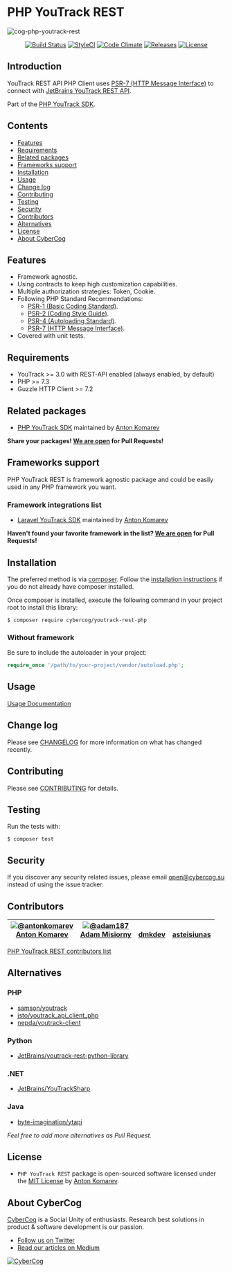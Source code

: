 # PHP YouTrack REST

![cog-php-youtrack-rest](https://user-images.githubusercontent.com/1849174/34457236-ab5aa292-edbb-11e7-8555-e454255acd82.png)

<p align="center">
<a href="https://travis-ci.org/cybercog/youtrack-rest-php"><img src="https://img.shields.io/travis/cybercog/youtrack-rest-php/master.svg?style=flat-square" alt="Build Status"></a>
<a href="https://styleci.io/repos/91037527"><img src="https://styleci.io/repos/91037527/shield" alt="StyleCI"></a>
<a href="https://codeclimate.com/github/cybercog/youtrack-rest-php"><img src="https://img.shields.io/codeclimate/github/cybercog/youtrack-rest-php.svg?style=flat-square" alt="Code Climate"></a>
<a href="https://github.com/cybercog/youtrack-rest-php/releases"><img src="https://img.shields.io/github/release/cybercog/youtrack-rest-php.svg?style=flat-square" alt="Releases"></a>
<a href="https://github.com/cybercog/youtrack-rest-php/blob/master/LICENSE"><img src="https://img.shields.io/github/license/cybercog/youtrack-rest-php.svg?style=flat-square" alt="License"></a>
</p>

## Introduction

YouTrack REST API PHP Client uses [PSR-7 (HTTP Message Interface)](http://www.php-fig.org/psr/psr-7/) to connect with [JetBrains YouTrack REST API](https://www.jetbrains.com/help/youtrack/standalone/2017.2/Resources-for-Developers.html).

Part of the [PHP YouTrack SDK](https://github.com/cybercog/youtrack-php-sdk#readme). 

## Contents

- [Features](#features)
- [Requirements](#requirements)
- [Related packages](#related-packages)
- [Frameworks support](#frameworks-support)
- [Installation](#installation)
- [Usage](#usage)
- [Change log](#change-log)
- [Contributing](#contributing)
- [Testing](#testing)
- [Security](#security)
- [Contributors](#contributors)
- [Alternatives](#alternatives)
- [License](#license)
- [About CyberCog](#about-cybercog)

## Features

- Framework agnostic.
- Using contracts to keep high customization capabilities.
- Multiple authorization strategies: Token, Cookie.
- Following PHP Standard Recommendations:
  - [PSR-1 (Basic Coding Standard)](http://www.php-fig.org/psr/psr-1/).
  - [PSR-2 (Coding Style Guide)](http://www.php-fig.org/psr/psr-2/).
  - [PSR-4 (Autoloading Standard)](http://www.php-fig.org/psr/psr-4/).
  - [PSR-7 (HTTP Message Interface)](http://www.php-fig.org/psr/psr-7/).
- Covered with unit tests.

## Requirements

- YouTrack >= 3.0 with REST-API enabled (always enabled, by default)
- PHP >= 7.3
- Guzzle HTTP Client >= 7.2


## Related packages

- [PHP YouTrack SDK](https://github.com/cybercog/youtrack-php-sdk#readme) maintained by [Anton Komarev](https://github.com/antonkomarev)

**Share your packages! [We are open](CONTRIBUTING.md) for Pull Requests!**

## Frameworks support

PHP YouTrack REST is framework agnostic package and could be easily used in any PHP framework you want.

### Framework integrations list

- [Laravel YouTrack SDK](https://github.com/cybercog/laravel-youtrack-sdk#readme) maintained by [Anton Komarev](https://github.com/antonkomarev)

**Haven't found your favorite framework in the list? [We are open](CONTRIBUTING.md) for Pull Requests!**

## Installation

The preferred method is via [composer](https://getcomposer.org). Follow the
[installation instructions](https://getcomposer.org/doc/00-intro.md) if you do not already have
composer installed.

Once composer is installed, execute the following command in your project root to install this library:

```shell script
$ composer require cybercog/youtrack-rest-php
```

### Without framework

Be sure to include the autoloader in your project:

```php
require_once '/path/to/your-project/vendor/autoload.php';
```

## Usage

[Usage Documentation](https://github.com/cybercog/youtrack-php-sdk/wiki/PHP-YouTrack-REST)

## Change log

Please see [CHANGELOG](CHANGELOG.md) for more information on what has changed recently.

## Contributing

Please see [CONTRIBUTING](CONTRIBUTING.md) for details.

## Testing

Run the tests with:

```shell script
$ composer test
```

## Security

If you discover any security related issues, please email open@cybercog.su instead of using the issue tracker.

## Contributors

| <a href="https://github.com/antonkomarev">![@antonkomarev](https://avatars.githubusercontent.com/u/1849174?s=110)<br />Anton Komarev</a> | <a href="https://github.com/adam187">![@adam187](https://avatars.githubusercontent.com/u/156628?s=110)<br />Adam Misiorny</a> | <a href="https://github.com/dmkdev"><br />dmkdev</a> | <a href="https://github.com/asteisiunas"><br />asteisiunas</a> | 
| :---: | :---: | :---: | :---: |

[PHP YouTrack REST contributors list](../../contributors)

## Alternatives

### PHP

- [samson/youtrack](https://github.com/SamsonIT/YouTrack#readme)
- [jsto/youtrack_api_client_php](https://github.com/jsto/youtrack_api_client_php#readme)
- [nepda/youtrack-client](https://github.com/nepda/youtrack-client#readme)

### Python

- [JetBrains/youtrack-rest-python-library](https://github.com/JetBrains/youtrack-rest-python-library#readme)

### .NET

- [JetBrains/YouTrackSharp](https://github.com/JetBrains/YouTrackSharp#readme)

### Java

- [byte-imagination/ytapi](https://github.com/byte-imagination/ytapi#readme)

*Feel free to add more alternatives as Pull Request.*

## License

- `PHP YouTrack REST` package is open-sourced software licensed under the [MIT License](LICENSE) by [Anton Komarev].

## About CyberCog

[CyberCog](https://cybercog.su) is a Social Unity of enthusiasts. Research best solutions in product & software development is our passion.

- [Follow us on Twitter](https://twitter.com/cybercog)
- [Read our articles on Medium](https://medium.com/cybercog)

<a href="https://cybercog.su"><img src="https://cloud.githubusercontent.com/assets/1849174/18418932/e9edb390-7860-11e6-8a43-aa3fad524664.png" alt="CyberCog"></a>

[Anton Komarev]: https://komarev.com
